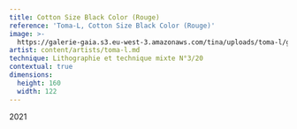 ```yaml
---
title: Cotton Size Black Color (Rouge)
reference: 'Toma-L, Cotton Size Black Color (Rouge)'
image: >-
  https://galerie-gaia.s3.eu-west-3.amazonaws.com/tina/uploads/toma-l/galerie-gaia-toma-l-cottonsizeblackandColor-rouge-160x122.jpg
artist: content/artists/toma-l.md
technique: Lithographie et technique mixte N°3/20
contextual: true
dimensions:
  height: 160
  width: 122
---
```


2021
